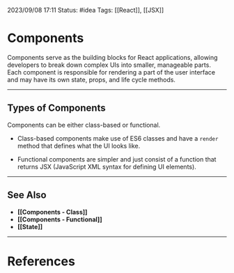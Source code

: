 2023/09/08 17:11
Status: #idea
Tags: [[React]], [[JSX]]

# Components

Components serve as the building blocks for React applications, allowing developers to break down complex UIs into smaller, manageable parts. Each component is responsible for rendering a part of the user interface and may have its own state, props, and life cycle methods.

---

## Types of Components

Components can be either class-based or functional.

- Class-based components make use of ES6 classes and have a `render` method that defines what the UI looks like. 

- Functional components are simpler and just consist of a function that returns JSX (JavaScript XML syntax for defining UI elements).

---

## See Also

- **[[Components - Class]]**
- **[[Components - Functional]]**
- **[[State]]**

---
# References
